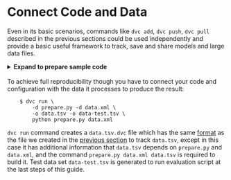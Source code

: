 # Connect Code and Data

Even in its basic scenarios, commands like `dvc add`, `dvc push`, `dvc pull`
described in the previous sections could be used independently and provide a
basic useful framework to track, save and share models and large data files.

<details><summary><strong>Expand to prepare sample code</strong></summary>
<p>
If you have been following along the get started from the very beginning,
run these commands to get the sample code and install dependencies. It will
install packages like <code>panda</code> and  <code>scikit-learn</code>,
that are required to run this example, consider using <code>virtualenv</code>
to isolate your environment:
</br>
<pre>
    $ wget -q -O - https://dvc.org/s3/get-started/code.tgz | tar zx
    $ pip install -U -r requirements.txt
    $ git add .
    $ git commit -m 'add code'
</pre>
</p>
</details>
</br>
To achieve full reproducibility though you have to connect your code and
configuration with the data it processes to produce the result:

```dvc
    $ dvc run \
        -d prepare.py -d data.xml \
        -o data.tsv -o data-test.tsv \
        python prepare.py data.xml
```

`dvc run` command creates a `data.tsv.dvc` file which has the same
[format](/doc/user-guide/dvc-file-format) as the file we created in the
[previous section](/doc/get-started/add-files) to track `data.tsv`, except in
this case it has additional information that `data.tsv` depends on `prepare.py`
and `data.xml`, and the command `prepare.py data.xml data.tsv` is required to
build it. Test data set `data-test.tsv` is generated to run evaluation script at
the last steps of this guide.
